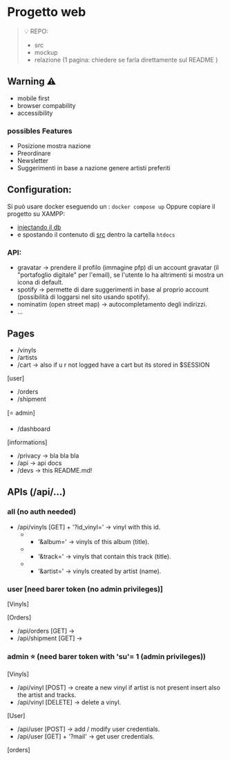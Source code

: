 # Progetto web
> 💡 REPO:
> - src
> - mockup
> - relazione (1 pagina: chiedere se farla direttamente sul README )

## Warning ⚠️
- mobile first
- browser compability
- accessibility

### possibles Features
- Posizione mostra nazione
- Preordinare
- Newsletter 
- Suggerimenti in base a nazione genere artisti preferiti


## Configuration:
Si può usare docker eseguendo un : ``` docker compose up ```
Oppure copiare il progetto su XAMPP:
- [injectando il db](/db/init.sql)
- e spostando il contenuto di [src](/src/) dentro la cartella `htdocs`

### API:
- gravatar -> prendere il profilo (immagine pfp) di un account gravatar (il "portafoglio digitale" per l'email), se l'utente lo ha altrimenti si mostra un icona di default.
- spotify -> permette di dare suggerimenti in base al proprio account (possibilità di loggarsi nel sito usando spotify).
- nominatim (open street map) -> autocompletamento degli indirizzi.
- ...

## Pages
- /vinyls
- /artists
- /cart -> also if u r not logged have a cart but its stored in $SESSION

[user]
- /orders
- /shipment

[⭐️ admin]
- /dashboard

[informations]
- /privacy -> bla bla bla
- /api -> api docs
- /devs -> this README.md! 

## APIs (/api/...)
### all (no auth needed)
- /api/vinyls [GET] + '?id_vinyl=' -> vinyl with this id.
    -   + '&album=' -> vinyls of this album (title).
    -   + '&track=' -> vinyls that contain this track (title).
    -   + '&artist=' -> vinyls created by artist (name).



### user [need barer token (no admin privileges)]
[Vinyls]


[Orders]
- /api/orders [GET] ->
- /api/shipment [GET] ->


### admin ⭐️ (need barer token with 'su'= 1 (admin privileges))
[Vinyls]
- /api/vinyl [POST] -> create a new vinyl if artist is not present insert also the artist and tracks.
- /api/vinyl [DELETE] -> delete a vinyl.

[User]
- /api/user [POST] -> add / modify user credentials.
- /api/user [GET] + '?mail' -> get user credentials.

[orders]